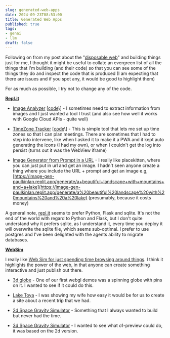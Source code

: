 ```yaml
---
slug: generated-web-apps
date: 2024-09-23T08:53:00
title: Generated Web Apps
published: true
tags:
- genai
- llm
draft: false
---
```


Following on from my post about the \"[disposable web](https://paul.kinlan.me/the-disposable-web/)\" and building things just for me, I thought it might be useful to collate an evergreen list of all the things that I\'m building (and their code) so that you can see some of the things they do and inspect the code that is produced (I am expecting that there are issues and if you spot any, it would be good to highlight them)

For as much as possible, I try not to change any of the code.

[**Repl.it**](http://Repl.it "http://Repl.it")

* [Image Analyzer](https://image-analyzer-paulkinlan.replit.app/ "https://image-analyzer-paulkinlan.replit.app/") \[[code](https://github.com/PaulKinlan/imageanalyzer/commits/main/ "https://github.com/PaulKinlan/imageanalyzer/commits/main/")\] - I sometimes need to extract information from images and I just wanted a tool I trust (and also see how well it works with Google Cloud APIs - quite well)

* [TimeZone Tracker](https://replit.com/@paulkinlan/TimeZoneTracker "https://replit.com/@paulkinlan/TimeZoneTracker") \[[code](https://github.com/PaulKinlan/TimezoneTracker "https://github.com/PaulKinlan/TimezoneTracker")\] - This is simple tool that lets me set up time zones so that I can plan meetings. There are sometimes that I had to step into intervene, like when I asked it to make it a PWA and it kept auto generating the icons (I had my own), or when I couldn\'t get the log into persist (turns out it was the WebView iframe)

* [Image Generator from Prompt in a URL](https://image-gen-paulkinlan.replit.app/) - I really like placekitten, where you can just put in url and get an image. I hadn't seen anyone create a thing where you include the URL + prompt and get an image e.g, [https://image-gen-paulkinlan.replit.app/generate/a+beautiful+landscape+with+mountains+and+a+lake](https://image-gen-paulkinlan.replit.app/generate/a%20beautiful%20landscape%20with%20mountains%20and%20a%20lake) (presumably, because it costs money)

A general note, [repl.it](http://repl.it "http://repl.it") seems to prefer Python, Flask and sqlite. It\'s not the end of the world with regard to Python and Flask, but I don\'t quite understand why it prefers sqlite, as I understand it, every time you deploy it will overwrite the sqlite file, which seems sub-optimal. I prefer to use postgres and I\'ve been delighted with the agents ability to migrate databases.

[**WebSim**](https://websim.ai "https://websim.ai")

I really like [Web Sim for just spending time browsing around things](https://paul.kinlan.me/fictitious-web/ "https://paul.kinlan.me/fictitious-web/"). I think it highlights the power of the web, in that anyone can create something interactive and just publish out there.

* [3d globe](https://websim.ai/@paul_kinlan/3d-rotating-globe-with-country-outlines-city-popul) - One of our first webgl demos was a spinning globe with pins on it. I wanted to see if it could do this.

* [Lake Toya](https://websim.ai/@paul_kinlan/discover-toya-a-cultural-journey-in-hokkaido "https://websim.ai/@paul_kinlan/discover-toya-a-cultural-journey-in-hokkaido") - I was showing my wife how easy it would be for us to create a site about a recent trip that we had.

* [2d Space Gravity Simulator](https://websim.ai/@paul_kinlan/2d-gravity-simulator-with-infinite-space-2) - Something that I always wanted to build but never had the time.

* [3d Space Gravity Simulator](https://websim.ai/@paul_kinlan/3d-gravity-simulation-with-pan-controls "https://websim.ai/@paul_kinlan/3d-gravity-simulation-with-pan-controls") - I wanted to see what o1-preview could do, it was based on the 2d version.
